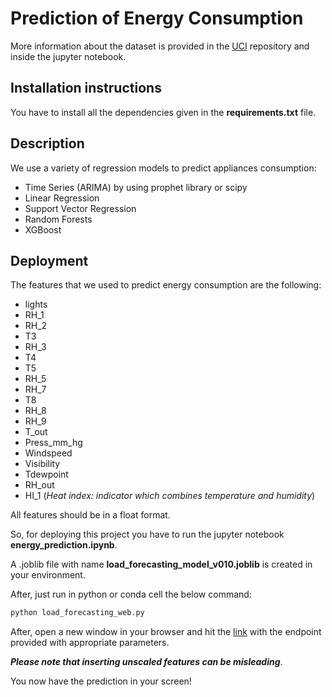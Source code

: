 # Prediction of Energy Consumption

More information about the dataset is provided in the [UCI] repository and inside the jupyter notebook.

## Installation instructions
You have to install all the dependencies given in the **requirements.txt** file.

## Description

We use a variety of regression models to predict appliances consumption:

- Time Series (ARIMA) by using prophet library or scipy
- Linear Regression
- Support Vector Regression
- Random Forests
- XGBoost

## Deployment
The features that we used to predict energy consumption are the following:
* lights 
* RH_1
* RH_2
* T3 
* RH_3 
* T4
* T5
* RH_5
* RH_7
* T8
* RH_8
* RH_9
* T_out
* Press_mm_hg
* Windspeed
* Visibility
* Tdewpoint
* RH_out
* HI_1 (_Heat index: indicator which combines temperature and humidity_)

All features should be in a float format.

So,
for deploying this project you have to run the jupyter notebook **energy_prediction.ipynb**.

A .joblib file with name **load_forecasting_model_v010.joblib** is created in your environment.

After, just run in python or conda cell the below command:
```sh
python load_forecasting_web.py
```
After, open a new window in your browser and hit the [link] with the endpoint provided with appropriate parameters.

**_Please note that inserting unscaled features can be misleading_**.

You now have the prediction in your screen!


[UCI]: <https://archive.ics.uci.edu/ml/datasets/Appliances+energy+prediction>
[link]: <http://127.0.0.1:9181/forecast?lights=-0.48035045386630404&RH_1=-0.946158466456135&RH_2=-1.4181979731110357&T3=2.458011612346191&RH_3=-0.5619405224513885&T4=0.9950453915906787&T5=0.6500783807977281&RH_5=-1.0030067622142276&RH_7=-0.9527938176980463&T8=0.6468936400268821&RH_8=-0.8174884778574232&RH_9=-0.9216520453837769&T_out=1.096153746249714&Press_mm_hg=0.27508014832402766&Windspeed=0.7147229546896305&Visibility=0.1412477328356142&Tdewpoint=0.24231369769579522&RH_out=-1.5504519649069635&HI_1=-1.2051606567664048>
